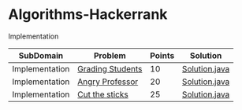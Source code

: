 # Algorithms-Hackerrank

Implementation

| SubDomain     |    Problem    | Points |  Solution |
| ------------- | ------------- |------------- |------------ |
| Implementation  |[Grading Students](https://www.hackerrank.com/challenges/grading)  | 10 |[Solution.java](https://github.com/ssnitish/Algorithms-Hackerrank/tree/master/Implementation/Grading%20Students/Solution.java)|
| Implementation  |[Angry Professor](https://www.hackerrank.com/challenges/angry-professor)  | 20 |[Solution.java](https://github.com/ssnitish/Algorithms-Hackerrank/tree/master/Implementation/Angry%20Professor/Solution.java)|
| Implementation  |[Cut the sticks](https://www.hackerrank.com/challenges/cut-the-sticks)  | 25 |[Solution.java](https://github.com/ssnitish/Algorithms-Hackerrank/blob/master/Implementation/Cut%20the%20sticks/Solution.java)|


